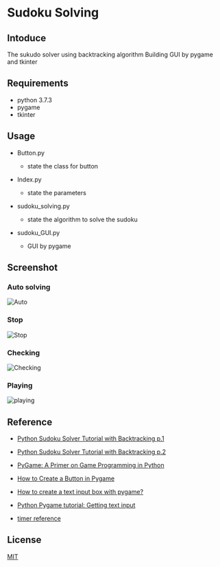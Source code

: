 # Sudoku Solving

## Intoduce

The sukudo solver using backtracking algorithm
Building GUI by pygame and tkinter

## Requirements

- python 3.7.3
- pygame
- tkinter

## Usage

- Button.py
  - state the class for button

- Index.py
  - state the parameters

- sudoku_solving.py
  - state the algorithm to solve the sudoku

- sudoku_GUI.py
  - GUI by pygame

## Screenshot

### Auto solving

![Auto](https://imgur.com/T1znrqG.gif)


### Stop

![Stop](https://imgur.com/wrKvo9B.gif)

### Checking

![Checking](https://imgur.com/ZqpmHk6.gif)

### Playing

![playing](https://imgur.com/qGAZ3cw.png)

## Reference

- [Python Sudoku Solver Tutorial with Backtracking p.1](https://www.youtube.com/watch?v=eqUwSA0xI-s&ab_channel=TechWithTim)

- [Python Sudoku Solver Tutorial with Backtracking p.2](https://www.youtube.com/watch?v=lK4N8E6uNr4&ab_channel=TechWithTim)

- [PyGame: A Primer on Game Programming in Python](https://realpython.com/pygame-a-primer/)

- [How to Create a Button in Pygame](https://www.youtube.com/watch?v=4_9twnEduFA&ab_channel=TechWithTim)

- [How to create a text input box with pygame?](https://stackoverflow.com/questions/46390231/how-to-create-a-text-input-box-with-pygame)

- [Python Pygame tutorial: Getting text input](https://www.youtube.com/watch?v=Rvcyf4HsWiw&ab_channel=ClearCode)

- [timer reference](https://stackoverflow.com/questions/30720665/countdown-timer-in-pygame)

## License

[MIT](https://choosealicense.com/licenses/mit/)
